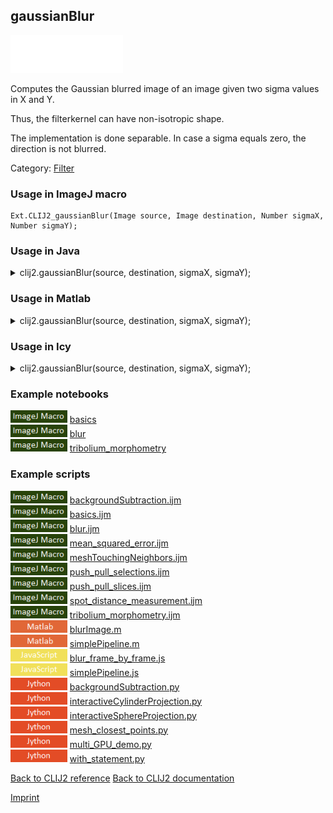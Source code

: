 ## gaussianBlur
<img src="images/mini_empty_logo.png"/><img src="images/mini_empty_logo.png"/><img src="images/mini_empty_logo.png"/>

Computes the Gaussian blurred image of an image given two sigma values in X and Y. 

Thus, the filterkernel can have non-isotropic shape.

The implementation is done separable. In case a sigma equals zero, the direction is not blurred.

Category: [Filter](https://clij.github.io/clij2-docs/reference__filter)

### Usage in ImageJ macro
```
Ext.CLIJ2_gaussianBlur(Image source, Image destination, Number sigmaX, Number sigmaY);
```




### Usage in Java


<details>

<summary>
clij2.gaussianBlur(source, destination, sigmaX, sigmaY);
</summary>
<pre class="highlight">// init CLIJ and GPU
import net.haesleinhuepf.clij2.CLIJ2;
import net.haesleinhuepf.clij.clearcl.ClearCLBuffer;
CLIJ2 clij2 = CLIJ2.getInstance();

// get input parameters
ClearCLBuffer source = clij2.push(sourceImagePlus);
destination = clij2.create(source);
float sigmaX = 1.0;
float sigmaY = 2.0;
</pre>

<pre class="highlight">
// Execute operation on GPU
clij2.gaussianBlur(source, destination, sigmaX, sigmaY);
</pre>

<pre class="highlight">
//show result
destinationImagePlus = clij2.pull(destination);
destinationImagePlus.show();

// cleanup memory on GPU
clij2.release(source);
clij2.release(destination);
</pre>

</details>





### Usage in Matlab


<details>

<summary>
clij2.gaussianBlur(source, destination, sigmaX, sigmaY);
</summary>
<pre class="highlight">% init CLIJ and GPU
clij2 = init_clatlab();

% get input parameters
source = clij2.pushMat(source_matrix);
destination = clij2.create(source);
sigmaX = 1.0;
sigmaY = 2.0;
</pre>

<pre class="highlight">
% Execute operation on GPU
clij2.gaussianBlur(source, destination, sigmaX, sigmaY);
</pre>

<pre class="highlight">
% show result
destination = clij2.pullMat(destination)

% cleanup memory on GPU
clij2.release(source);
clij2.release(destination);
</pre>

</details>





### Usage in Icy


<details>

<summary>
clij2.gaussianBlur(source, destination, sigmaX, sigmaY);
</summary>
<pre class="highlight">// init CLIJ and GPU
importClass(net.haesleinhuepf.clicy.CLICY);
importClass(Packages.icy.main.Icy);

clij2 = CLICY.getInstance();

// get input parameters
source_sequence = getSequence();
source = clij2.pushSequence(source_sequence);
destination = clij2.create(source);
sigmaX = 1.0;
sigmaY = 2.0;
</pre>

<pre class="highlight">
// Execute operation on GPU
clij2.gaussianBlur(source, destination, sigmaX, sigmaY);
</pre>

<pre class="highlight">
// show result
destination_sequence = clij2.pullSequence(destination)
Icy.addSequence(destination_sequence);
// cleanup memory on GPU
clij2.release(source);
clij2.release(destination);
</pre>

</details>





### Example notebooks
<a href="https://clij.github.io/clij2-docs/md/basics"><img src="images/language_macro.png" height="20"/></a> [basics](https://clij.github.io/clij2-docs/md/basics)  
<a href="https://clij.github.io/clij2-docs/md/blur"><img src="images/language_macro.png" height="20"/></a> [blur](https://clij.github.io/clij2-docs/md/blur)  
<a href="https://clij.github.io/clij2-docs/md/tribolium_morphometry"><img src="images/language_macro.png" height="20"/></a> [tribolium_morphometry](https://clij.github.io/clij2-docs/md/tribolium_morphometry)  




### Example scripts
<a href="https://github.com/clij/clij2-docs/blob/master/src/main/macro/backgroundSubtraction.ijm"><img src="images/language_macro.png" height="20"/></a> [backgroundSubtraction.ijm](https://github.com/clij/clij2-docs/blob/master/src/main/macro/backgroundSubtraction.ijm)  
<a href="https://github.com/clij/clij2-docs/blob/master/src/main/macro/basics.ijm"><img src="images/language_macro.png" height="20"/></a> [basics.ijm](https://github.com/clij/clij2-docs/blob/master/src/main/macro/basics.ijm)  
<a href="https://github.com/clij/clij2-docs/blob/master/src/main/macro/blur.ijm"><img src="images/language_macro.png" height="20"/></a> [blur.ijm](https://github.com/clij/clij2-docs/blob/master/src/main/macro/blur.ijm)  
<a href="https://github.com/clij/clij2-docs/blob/master/src/main/macro/mean_squared_error.ijm"><img src="images/language_macro.png" height="20"/></a> [mean_squared_error.ijm](https://github.com/clij/clij2-docs/blob/master/src/main/macro/mean_squared_error.ijm)  
<a href="https://github.com/clij/clij2-docs/blob/master/src/main/macro/meshTouchingNeighbors.ijm"><img src="images/language_macro.png" height="20"/></a> [meshTouchingNeighbors.ijm](https://github.com/clij/clij2-docs/blob/master/src/main/macro/meshTouchingNeighbors.ijm)  
<a href="https://github.com/clij/clij2-docs/blob/master/src/main/macro/push_pull_selections.ijm"><img src="images/language_macro.png" height="20"/></a> [push_pull_selections.ijm](https://github.com/clij/clij2-docs/blob/master/src/main/macro/push_pull_selections.ijm)  
<a href="https://github.com/clij/clij2-docs/blob/master/src/main/macro/push_pull_slices.ijm"><img src="images/language_macro.png" height="20"/></a> [push_pull_slices.ijm](https://github.com/clij/clij2-docs/blob/master/src/main/macro/push_pull_slices.ijm)  
<a href="https://github.com/clij/clij2-docs/blob/master/src/main/macro/spot_distance_measurement.ijm"><img src="images/language_macro.png" height="20"/></a> [spot_distance_measurement.ijm](https://github.com/clij/clij2-docs/blob/master/src/main/macro/spot_distance_measurement.ijm)  
<a href="https://github.com/clij/clij2-docs/blob/master/src/main/macro/tribolium_morphometry.ijm"><img src="images/language_macro.png" height="20"/></a> [tribolium_morphometry.ijm](https://github.com/clij/clij2-docs/blob/master/src/main/macro/tribolium_morphometry.ijm)  
<a href="https://github.com/clij/clatlab/blob/master/src/main/matlab/blurImage.m"><img src="images/language_matlab.png" height="20"/></a> [blurImage.m](https://github.com/clij/clatlab/blob/master/src/main/matlab/blurImage.m)  
<a href="https://github.com/clij/clatlab/blob/master/src/main/matlab/simplePipeline.m"><img src="images/language_matlab.png" height="20"/></a> [simplePipeline.m](https://github.com/clij/clatlab/blob/master/src/main/matlab/simplePipeline.m)  
<a href="https://github.com/clij/clicy/blob/master/src/main/javascript/blur_frame_by_frame.js"><img src="images/language_javascript.png" height="20"/></a> [blur_frame_by_frame.js](https://github.com/clij/clicy/blob/master/src/main/javascript/blur_frame_by_frame.js)  
<a href="https://github.com/clij/clicy/blob/master/src/main/javascript/simplePipeline.js"><img src="images/language_javascript.png" height="20"/></a> [simplePipeline.js](https://github.com/clij/clicy/blob/master/src/main/javascript/simplePipeline.js)  
<a href="https://github.com/clij/clij2-docs/blob/master/src/main/jython/backgroundSubtraction.py"><img src="images/language_jython.png" height="20"/></a> [backgroundSubtraction.py](https://github.com/clij/clij2-docs/blob/master/src/main/jython/backgroundSubtraction.py)  
<a href="https://github.com/clij/clij2-docs/blob/master/src/main/jython/interactiveCylinderProjection.py"><img src="images/language_jython.png" height="20"/></a> [interactiveCylinderProjection.py](https://github.com/clij/clij2-docs/blob/master/src/main/jython/interactiveCylinderProjection.py)  
<a href="https://github.com/clij/clij2-docs/blob/master/src/main/jython/interactiveSphereProjection.py"><img src="images/language_jython.png" height="20"/></a> [interactiveSphereProjection.py](https://github.com/clij/clij2-docs/blob/master/src/main/jython/interactiveSphereProjection.py)  
<a href="https://github.com/clij/clij2-docs/blob/master/src/main/jython/mesh_closest_points.py"><img src="images/language_jython.png" height="20"/></a> [mesh_closest_points.py](https://github.com/clij/clij2-docs/blob/master/src/main/jython/mesh_closest_points.py)  
<a href="https://github.com/clij/clij2-docs/blob/master/src/main/jython/multi_GPU_demo.py"><img src="images/language_jython.png" height="20"/></a> [multi_GPU_demo.py](https://github.com/clij/clij2-docs/blob/master/src/main/jython/multi_GPU_demo.py)  
<a href="https://github.com/clij/clij2-docs/blob/master/src/main/jython/with_statement.py"><img src="images/language_jython.png" height="20"/></a> [with_statement.py](https://github.com/clij/clij2-docs/blob/master/src/main/jython/with_statement.py)  


[Back to CLIJ2 reference](https://clij.github.io/clij2-docs/reference)
[Back to CLIJ2 documentation](https://clij.github.io/clij2-docs)

[Imprint](https://clij.github.io/imprint)
